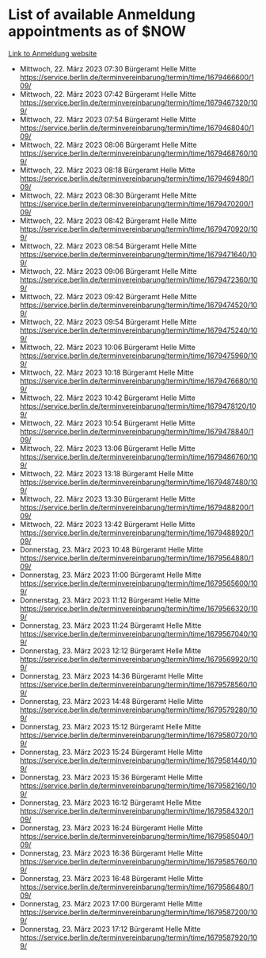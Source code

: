 # List of available Anmeldung appointments as of $NOW
[Link to Anmeldung website](https://service.berlin.de/terminvereinbarung/termin/tag.php?termin=1&anliegen[]=120686&dienstleisterlist=122210,122217,327316,122219,327312,122227,327314,122231,327346,122243,327348,122254,122252,329742,122260,329745,122262,329748,122271,327278,122273,327274,122277,327276,330436,122280,327294,122282,327290,122284,327292,122291,327270,122285,327266,122286,327264,122296,327268,150230,329760,122297,327286,122294,327284,122312,329763,122314,329775,122304,327330,122311,327334,122309,327332,317869,122281,327352,122279,329772,122283,122276,327324,122274,327326,122267,329766,122246,327318,122251,327320,122257,327322,122208,327298,122226,327300&herkunft=http%3A%2F%2Fservice.berlin.de%2Fdienstleistung%2F120686%2F)
- Mittwoch, 22. März 2023 07:30 Bürgeramt Helle Mitte https://service.berlin.de/terminvereinbarung/termin/time/1679466600/109/
- Mittwoch, 22. März 2023 07:42 Bürgeramt Helle Mitte https://service.berlin.de/terminvereinbarung/termin/time/1679467320/109/
- Mittwoch, 22. März 2023 07:54 Bürgeramt Helle Mitte https://service.berlin.de/terminvereinbarung/termin/time/1679468040/109/
- Mittwoch, 22. März 2023 08:06 Bürgeramt Helle Mitte https://service.berlin.de/terminvereinbarung/termin/time/1679468760/109/
- Mittwoch, 22. März 2023 08:18 Bürgeramt Helle Mitte https://service.berlin.de/terminvereinbarung/termin/time/1679469480/109/
- Mittwoch, 22. März 2023 08:30 Bürgeramt Helle Mitte https://service.berlin.de/terminvereinbarung/termin/time/1679470200/109/
- Mittwoch, 22. März 2023 08:42 Bürgeramt Helle Mitte https://service.berlin.de/terminvereinbarung/termin/time/1679470920/109/
- Mittwoch, 22. März 2023 08:54 Bürgeramt Helle Mitte https://service.berlin.de/terminvereinbarung/termin/time/1679471640/109/
- Mittwoch, 22. März 2023 09:06 Bürgeramt Helle Mitte https://service.berlin.de/terminvereinbarung/termin/time/1679472360/109/
- Mittwoch, 22. März 2023 09:42 Bürgeramt Helle Mitte https://service.berlin.de/terminvereinbarung/termin/time/1679474520/109/
- Mittwoch, 22. März 2023 09:54 Bürgeramt Helle Mitte https://service.berlin.de/terminvereinbarung/termin/time/1679475240/109/
- Mittwoch, 22. März 2023 10:06 Bürgeramt Helle Mitte https://service.berlin.de/terminvereinbarung/termin/time/1679475960/109/
- Mittwoch, 22. März 2023 10:18 Bürgeramt Helle Mitte https://service.berlin.de/terminvereinbarung/termin/time/1679476680/109/
- Mittwoch, 22. März 2023 10:42 Bürgeramt Helle Mitte https://service.berlin.de/terminvereinbarung/termin/time/1679478120/109/
- Mittwoch, 22. März 2023 10:54 Bürgeramt Helle Mitte https://service.berlin.de/terminvereinbarung/termin/time/1679478840/109/
- Mittwoch, 22. März 2023 13:06 Bürgeramt Helle Mitte https://service.berlin.de/terminvereinbarung/termin/time/1679486760/109/
- Mittwoch, 22. März 2023 13:18 Bürgeramt Helle Mitte https://service.berlin.de/terminvereinbarung/termin/time/1679487480/109/
- Mittwoch, 22. März 2023 13:30 Bürgeramt Helle Mitte https://service.berlin.de/terminvereinbarung/termin/time/1679488200/109/
- Mittwoch, 22. März 2023 13:42 Bürgeramt Helle Mitte https://service.berlin.de/terminvereinbarung/termin/time/1679488920/109/
- Donnerstag, 23. März 2023 10:48 Bürgeramt Helle Mitte https://service.berlin.de/terminvereinbarung/termin/time/1679564880/109/
- Donnerstag, 23. März 2023 11:00 Bürgeramt Helle Mitte https://service.berlin.de/terminvereinbarung/termin/time/1679565600/109/
- Donnerstag, 23. März 2023 11:12 Bürgeramt Helle Mitte https://service.berlin.de/terminvereinbarung/termin/time/1679566320/109/
- Donnerstag, 23. März 2023 11:24 Bürgeramt Helle Mitte https://service.berlin.de/terminvereinbarung/termin/time/1679567040/109/
- Donnerstag, 23. März 2023 12:12 Bürgeramt Helle Mitte https://service.berlin.de/terminvereinbarung/termin/time/1679569920/109/
- Donnerstag, 23. März 2023 14:36 Bürgeramt Helle Mitte https://service.berlin.de/terminvereinbarung/termin/time/1679578560/109/
- Donnerstag, 23. März 2023 14:48 Bürgeramt Helle Mitte https://service.berlin.de/terminvereinbarung/termin/time/1679579280/109/
- Donnerstag, 23. März 2023 15:12 Bürgeramt Helle Mitte https://service.berlin.de/terminvereinbarung/termin/time/1679580720/109/
- Donnerstag, 23. März 2023 15:24 Bürgeramt Helle Mitte https://service.berlin.de/terminvereinbarung/termin/time/1679581440/109/
- Donnerstag, 23. März 2023 15:36 Bürgeramt Helle Mitte https://service.berlin.de/terminvereinbarung/termin/time/1679582160/109/
- Donnerstag, 23. März 2023 16:12 Bürgeramt Helle Mitte https://service.berlin.de/terminvereinbarung/termin/time/1679584320/109/
- Donnerstag, 23. März 2023 16:24 Bürgeramt Helle Mitte https://service.berlin.de/terminvereinbarung/termin/time/1679585040/109/
- Donnerstag, 23. März 2023 16:36 Bürgeramt Helle Mitte https://service.berlin.de/terminvereinbarung/termin/time/1679585760/109/
- Donnerstag, 23. März 2023 16:48 Bürgeramt Helle Mitte https://service.berlin.de/terminvereinbarung/termin/time/1679586480/109/
- Donnerstag, 23. März 2023 17:00 Bürgeramt Helle Mitte https://service.berlin.de/terminvereinbarung/termin/time/1679587200/109/
- Donnerstag, 23. März 2023 17:12 Bürgeramt Helle Mitte https://service.berlin.de/terminvereinbarung/termin/time/1679587920/109/

